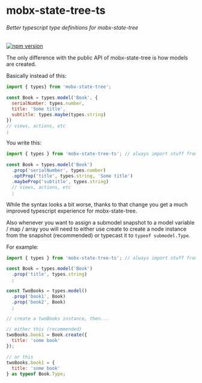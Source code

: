 # mobx-state-tree-ts
###### Better typescript type definitions for mobx-state-tree

[![npm version](https://badge.fury.io/js/mobx-state-tree-ts.svg)](https://badge.fury.io/js/mobx-state-tree-ts)

The only difference with the public API of mobx-state-tree is how models are created.

Basically instead of this:
```js
import { types} from 'mobx-state-tree';

const Book = types.model('Book', {
  serialNumber: types.number,
  title: 'Some title',
  subtitle: types.maybe(types.string)
})
// views, actions, etc
;

```

You write this:
```js
import { types } from 'mobx-state-tree-ts'; // always import stuff from here instead of mobx-state-tree

const Book = types.model('Book')
  .prop('serialNumber', types.number)
  .optProp('title', types.string, 'Some title')
  .maybeProp('subtitle', types.string)
  // views, actions, etc
  ;
```

While the syntax looks a bit worse, thanks to that change you get a much improved typescript experience for mobx-state-tree.

Also whenever you want to assign a submodel snapshot to a model variable / map / array you will need to either use create to create a node instance from the snapshot (recommended) or typecast it to ```typeof submodel.Type```.

For example:
```js
import { types } from 'mobx-state-tree-ts'; // always import stuff from here instead of mobx-state-tree

const Book = types.model('Book')
  .prop('title', types.string)
  ;

const TwoBooks = types.model()
  .prop('book1', Book)
  .prop('book2', Book)
  ;

// create a twoBooks instance, then...

// either this (recommended)
twoBooks.book1 = Book.create({
  title: 'some book'
}); 

// or this
twoBooks.book1 = {
  title: 'some book'
} as typeof Book.Type; 
```
